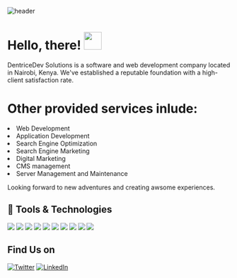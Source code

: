 ![header](https://user-images.githubusercontent.com/50301571/151650407-c6428717-043f-4242-a28f-af9c912266e5.png)
# Hello, there! <img src="https://raw.githubusercontent.com/MartinHeinz/MartinHeinz/master/wave.gif" width="40px">
DentriceDev Solutions is a software and web development company located in Nairobi, Kenya. We've established a reputable foundation with a high-client satisfaction rate.
# Other provided services inlude:
<li>Web Development</li>
<li>Application Development</li>
<li>Search Engine Optimization</li>
<li>Search Engine Marketing</li>
<li>Digital Marketing</li>
<li>CMS management</li>
<li>Server Management and Maintenance</li>


Looking forward to new adventures and creating awsome experiences.

## 🔧 Tools &amp; Technologies
![](https://img.shields.io/badge/OS-Linux-informational?style=flat&logo=linux&logoColor=white&color=2bbc8a)
![](https://img.shields.io/badge/Stack-LAMP-informational?style=flat&logo=lamp&logoColor=white&color=2bbc8a)
![](https://img.shields.io/badge/Framework-Laravel-informational?style=flat&logo=laravel&logoColor=white&color=2bbc8a)
![](https://img.shields.io/badge/Editor-VS_Code-informational?style=flat&logo=visual-studio-code&logoColor=white&color=2bbc8a)
![](https://img.shields.io/badge/Code-Python-informational?style=flat&logo=python&logoColor=white&color=2bbc8a)
![](https://img.shields.io/badge/Code-JavaScript-informational?style=flat&logo=javascript&logoColor=white&color=2bbc8a)
![](https://img.shields.io/badge/Code-PHP-informational?style=flat&logo=php&logoColor=white&color=2bbc8a)
![](https://img.shields.io/badge/Code-C-informational?style=flat&logo=c&logoColor=white&color=2bbc8a)
![](https://img.shields.io/badge/Code-C++-informational?style=flat&logo=c-plus-plus&logoColor=white&color=2bbc8a)
![](https://img.shields.io/badge/Code-Java-informational?style=flat&logo=java&logoColor=white&color=2bbc8a)


<!-- <a href="https://github.com/dentricedev/github-readme-stats">
  <img align="center" src="https://github-readme-stats.vercel.app/api/top-langs/?username=dentricedev&hide=css,html&theme=algolia" width="50%"/>
</a> -->

<!-- <a href="https://github.com/maina-dennis/github-readme-stats">
  <img align="center" src="https://github-readme-stats.vercel.app/api/pin/?username=maina-dennis&theme=merko&repo=An-AI-Chatbot-in-Python-and-Flask" width="40%"/>
</a> -->


<!-- Actual text -->
## Find Us on
[![Twitter][1.2]][1]  [![LinkedIn][2.2]][2]

<!-- Icons -->

[1.2]: http://i.imgur.com/wWzX9uB.png (Twitter)
[2.2]: https://raw.githubusercontent.com/MartinHeinz/MartinHeinz/master/linkedin-3-16.png (LinkedIn)

<!-- Links to my social media accounts -->
[1]: https://twitter.com/dentricedev
[2]: https://www.linkedin.com/in/company/dentricedev
[3]: https://instagram.com/denno.h_
